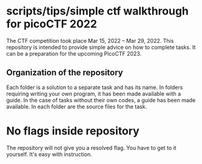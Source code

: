 
# scripts/tips/simple ctf walkthrough for picoCTF 2022

The CTF competition took place Mar 15, 2022 – Mar 29, 2022. This repository is intended to provide simple advice on how to complete tasks. It can be a preparation for the upcoming PicoCTF 2023.

## Organization of the repository

Each folder is a solution to a separate task and has its name. In folders requiring writing your own program, it has been made available with a guide. In the case of tasks without their own codes, a guide has been made available. In each folder are the source files for the task.

# No flags inside repository

The repository will not give you a resolved flag. You have to get to it yourself. It's easy with instruction.